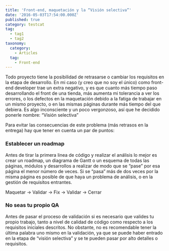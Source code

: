 ```yaml
---
title: 'Front-end, maquetación y la “Visión selectiva”'
date: '2016-05-03T17:54:00.000Z'
published: true
category: testcat
tag:
  - tag1
  - tag2
taxonomy:
  category:
    - Articles
  tag:
    - Front-end
---
```


Todo proyecto tiene la posibilidad de retrasarse o cambiar los requisitos en la etapa de desarrollo. En mi caso (y creo que no soy el único) como front-end developer trae un extra negativo, y es que cuanto más tiempo paso desarrollando el front de una tienda, más aumenta mi tolerancia a ver los errores, o los defectos en la maquetación debido a la fatiga de trabajar en un mismo proyecto, o en las mismas páginas durante más tiempo del que debiera. Es algo inconsciente y un poco vergonzoso, así que he decidido ponerle nombre: “Visión selectiva”

Para evitar las consecuencias de este problema (más retrasos en la entrega) hay que tener en cuenta un par de puntos:

### Establecer un roadmap

Antes de tirar la primera linea de código y realizar el análisis lo mejor es crear un roadmap, un diagrama de Gantt o un esquema de todas las páginas, módulos y desarrollos a realizar de modo que se “pase” por esa página el menor número de veces. Si se “pasa” más de dos veces por la misma página es posible de que haya un problema de análisis, o en la gestión de requisitos entrantes.

Maquetar -> Validar -> Fix -> Validar -> Cerrar

### No seas tu propio QA

Antes de pasar el proceso de validación si es necesario que valides tu propio trabajo, tanto a nivel de calidad de código como respecto a los requisitos iniciales descritos. No obstante, no es recomendable tener la última palabra uno mismo en la validación, ya que se puede haber entrado en la etapa de “visión selectiva” y se te pueden pasar por alto detalles o requisitos.
